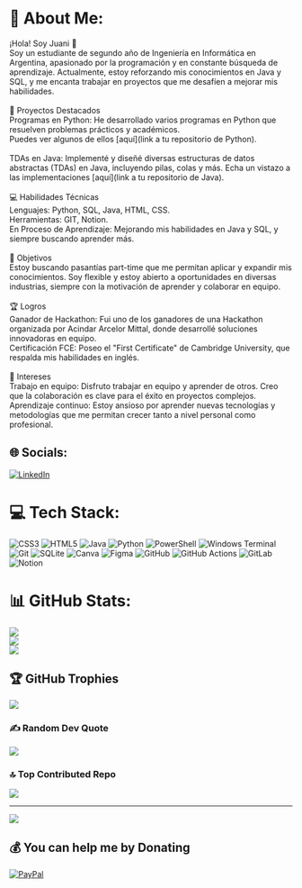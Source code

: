# 💫 About Me:
¡Hola! Soy Juani 👋<br>Soy un estudiante de segundo año de Ingeniería en Informática en Argentina, apasionado por la programación y en constante búsqueda de aprendizaje. Actualmente, estoy reforzando mis conocimientos en Java y SQL, y me encanta trabajar en proyectos que me desafíen a mejorar mis habilidades.<br><br>🚀 Proyectos Destacados<br>Programas en Python: He desarrollado varios programas en Python que resuelven problemas prácticos y académicos.<br>Puedes ver algunos de ellos [aquí](link a tu repositorio de Python).<br><br>TDAs en Java: Implementé y diseñé diversas estructuras de datos abstractas (TDAs) en Java, incluyendo pilas, colas y más. Echa un vistazo a las implementaciones [aquí](link a tu repositorio de Java).<br><br>💻 Habilidades Técnicas<br>Lenguajes: Python, SQL, Java, HTML, CSS.<br>Herramientas: GIT, Notion.<br>En Proceso de Aprendizaje: Mejorando mis habilidades en Java y SQL, y siempre buscando aprender más.<br><br>🎯 Objetivos<br>Estoy buscando pasantías part-time que me permitan aplicar y expandir mis conocimientos. Soy flexible y estoy abierto a oportunidades en diversas industrias, siempre con la motivación de aprender y colaborar en equipo.<br><br>🏆 Logros<br>Ganador de Hackathon: Fui uno de los ganadores de una Hackathon organizada por Acindar Arcelor Mittal, donde desarrollé soluciones innovadoras en equipo.<br>Certificación FCE: Poseo el "First Certificate" de Cambridge University, que respalda mis habilidades en inglés.<br><br>🤝 Intereses<br>Trabajo en equipo: Disfruto trabajar en equipo y aprender de otros. Creo que la colaboración es clave para el éxito en proyectos complejos.<br>Aprendizaje continuo: Estoy ansioso por aprender nuevas tecnologías y metodologías que me permitan crecer tanto a nivel personal como profesional.


## 🌐 Socials:
[![LinkedIn](https://img.shields.io/badge/LinkedIn-%230077B5.svg?logo=linkedin&logoColor=white)](https://linkedin.com/in/www.linkedin.com/in/juan-ignacio-aguirre) 

# 💻 Tech Stack:
![CSS3](https://img.shields.io/badge/css3-%231572B6.svg?style=flat&logo=css3&logoColor=white) ![HTML5](https://img.shields.io/badge/html5-%23E34F26.svg?style=flat&logo=html5&logoColor=white) ![Java](https://img.shields.io/badge/java-%23ED8B00.svg?style=flat&logo=openjdk&logoColor=white) ![Python](https://img.shields.io/badge/python-3670A0?style=flat&logo=python&logoColor=ffdd54) ![PowerShell](https://img.shields.io/badge/PowerShell-%235391FE.svg?style=flat&logo=powershell&logoColor=white) ![Windows Terminal](https://img.shields.io/badge/Windows%20Terminal-%234D4D4D.svg?style=flat&logo=windows-terminal&logoColor=white) ![Git](https://img.shields.io/badge/git-%23F05033.svg?style=flat&logo=git&logoColor=white) ![SQLite](https://img.shields.io/badge/sqlite-%2307405e.svg?style=flat&logo=sqlite&logoColor=white) ![Canva](https://img.shields.io/badge/Canva-%2300C4CC.svg?style=flat&logo=Canva&logoColor=white) ![Figma](https://img.shields.io/badge/figma-%23F24E1E.svg?style=flat&logo=figma&logoColor=white) ![GitHub](https://img.shields.io/badge/github-%23121011.svg?style=flat&logo=github&logoColor=white) ![GitHub Actions](https://img.shields.io/badge/github%20actions-%232671E5.svg?style=flat&logo=githubactions&logoColor=white) ![GitLab](https://img.shields.io/badge/gitlab-%23181717.svg?style=flat&logo=gitlab&logoColor=white) ![Notion](https://img.shields.io/badge/Notion-%23000000.svg?style=flat&logo=notion&logoColor=white)

# 📊 GitHub Stats:
![](https://github-readme-stats.vercel.app/api?username=JIA2004&theme=catppuccin_mocha&hide_border=false&include_all_commits=true&count_private=true)<br/>
![](https://github-readme-streak-stats.herokuapp.com/?user=JIA2004&theme=catppuccin_mocha&hide_border=false)<br/>
![](https://github-readme-stats.vercel.app/api/top-langs/?username=JIA2004&theme=catppuccin_mocha&hide_border=false&include_all_commits=true&count_private=true&layout=compact)

## 🏆 GitHub Trophies
![](https://github-profile-trophy.vercel.app/?username=JIA2004&theme=catppuccin_mocha&no-frame=false&no-bg=true&margin-w=4)

### ✍️ Random Dev Quote
![](https://quotes-github-readme.vercel.app/api?type=horizontal&theme=tokyonight)

### 🔝 Top Contributed Repo
![](https://github-contributor-stats.vercel.app/api?username=JIA2004&limit=5&theme=catppuccin_mocha&combine_all_yearly_contributions=true)

---
[![](https://visitcount.itsvg.in/api?id=JIA2004&icon=2&color=1)](https://visitcount.itsvg.in)

  ## 💰 You can help me by Donating
  [![PayPal](https://img.shields.io/badge/PayPal-00457C?style=for-the-badge&logo=paypal&logoColor=white)](https://paypal.me/juani.aguirremonti8@gmail.com) 

  
<!-- Proudly created with GPRM ( https://gprm.itsvg.in ) -->
